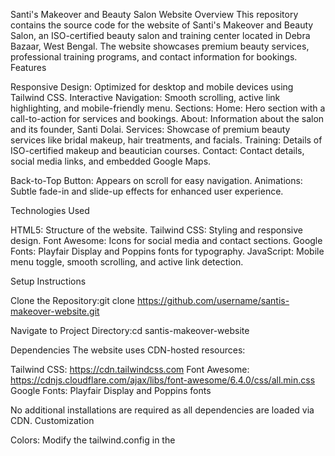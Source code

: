 Santi's Makeover and Beauty Salon Website
Overview
This repository contains the source code for the website of Santi's Makeover and Beauty Salon, an ISO-certified beauty salon and training center located in Debra Bazaar, West Bengal. The website showcases premium beauty services, professional training programs, and contact information for bookings.
Features

Responsive Design: Optimized for desktop and mobile devices using Tailwind CSS.
Interactive Navigation: Smooth scrolling, active link highlighting, and mobile-friendly menu.
Sections:
Home: Hero section with a call-to-action for services and bookings.
About: Information about the salon and its founder, Santi Dolai.
Services: Showcase of premium beauty services like bridal makeup, hair treatments, and facials.
Training: Details of ISO-certified makeup and beautician courses.
Contact: Contact details, social media links, and embedded Google Maps.


Back-to-Top Button: Appears on scroll for easy navigation.
Animations: Subtle fade-in and slide-up effects for enhanced user experience.

Technologies Used

HTML5: Structure of the website.
Tailwind CSS: Styling and responsive design.
Font Awesome: Icons for social media and contact sections.
Google Fonts: Playfair Display and Poppins fonts for typography.
JavaScript: Mobile menu toggle, smooth scrolling, and active link detection.

Setup Instructions

Clone the Repository:git clone https://github.com/username/santis-makeover-website.git


Navigate to Project Directory:cd santis-makeover-website

Dependencies
The website uses CDN-hosted resources:

Tailwind CSS: https://cdn.tailwindcss.com
Font Awesome: https://cdnjs.cloudflare.com/ajax/libs/font-awesome/6.4.0/css/all.min.css
Google Fonts: Playfair Display and Poppins fonts

No additional installations are required as all dependencies are loaded via CDN.
Customization

Colors: Modify the tailwind.config in the <script> tag in index.html to change primary, secondary, accent, dark, and light colors.
Images: Replace images in the images/ folder or update src attributes in index.html.
Content: Update text in the HTML sections (e.g., About, Services, Training) to reflect new information.
Social Media Links: Update the href attributes for social media icons in the Contact and Footer sections.

Deployment
To deploy the website:

Host the files on a web server (e.g., Netlify, Vercel, or GitHub Pages).
Ensure the images/ folder is included in the deployment.
Update the image paths in index.html if the hosting structure changes.

License
© 2025 Santi's Makeover and Beauty Salon. All Rights Reserved.
